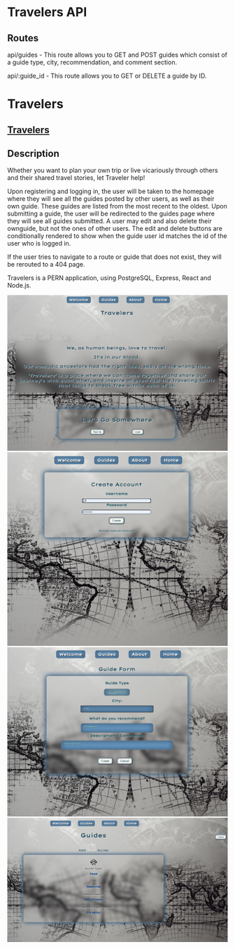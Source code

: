 # Travelers API

## Routes

<p>api/guides - This route allows you to GET and POST guides which consist of a guide type, city, recommendation, and comment section.</p>

<p>api/:guide_id - This route allows you to GET or DELETE a guide by ID.</p>


# Travelers

## [Travelers](https://Travelers.vercel.app/)


## Description

<p>Whether you want to plan your own trip or live vicariously through others and their shared travel stories, let Traveler help!</p>

<p>Upon registering and logging in, the user will be taken to the homepage where they will see all the guides posted by other users, as well as their own guide. These guides are listed from the most recent to the oldest. Upon submitting a guide, the user will be redirected to the guides page where they will see all guides submitted. A user may edit and also delete their ownguide, but not the ones of other users. The edit and delete buttons are conditionally rendered to show when the guide user id matches the id of the user who is logged in.</p>

<p>If the user tries to navigate to a route or guide that does not exist, they will be rerouted to a 404 page.</p>

<p>Travelers is a PERN application, using PostgreSQL, Express, React and Node.js.</p>


![1](./src/images/screen/1.png)
![2](./src/images/screen/2.png)
![3](./src/images/screen/3.png)
![4](./src/images/screen/4.png)
